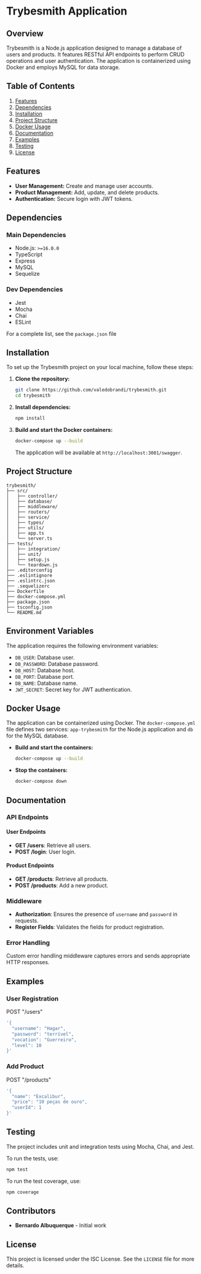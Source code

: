 
# Trybesmith Application

## Overview
Trybesmith is a Node.js application designed to manage a database of users and products. It features RESTful API endpoints to perform CRUD operations and user authentication. The application is containerized using Docker and employs MySQL for data storage.

## Table of Contents
1. [Features](#features)
2. [Dependencies](#dependencies)
3. [Installation](#installation)
4. [Project Structure](#project-structure)
5. [Docker Usage](#docker-usage)
6. [Documentation](#documentation)
7. [Examples](#examples)
8. [Testing](#testing)
9. [License](#license)

## Features
- **User Management:** Create and manage user accounts.
- **Product Management:** Add, update, and delete products.
- **Authentication:** Secure login with JWT tokens.

## Dependencies
### Main Dependencies
- Node.js: `>=16.0.0`
- TypeScript
- Express
- MySQL
- Sequelize

### Dev Dependencies
- Jest
- Mocha
- Chai
- ESLint

For a complete list, see the `package.json` file

## Installation
To set up the Trybesmith project on your local machine, follow these steps:

1. **Clone the repository:**
   ```sh
   git clone https://github.com/valedobrandi/trybesmith.git
   cd trybesmith
   ```

2. **Install dependencies:**
   ```sh
   npm install
   ```

3. **Build and start the Docker containers:**
   ```sh
   docker-compose up --build
   ```

   The application will be available at `http://localhost:3001/swagger`.

## Project Structure

```plaintext
trybesmith/
├── src/
│   ├── controller/
│   ├── database/
│   ├── middleware/
│   ├── routers/
│   ├── service/
│   ├── types/
│   ├── utils/
│   ├── app.ts
│   └── server.ts
├── tests/
│   ├── integration/
│   ├── unit/
│   ├── setup.js
│   └── teardown.js
├── .editorconfig
├── .eslintignore
├── .eslintrc.json
├── .sequelizerc
├── Dockerfile
├── docker-compose.yml
├── package.json
├── tsconfig.json
└── README.md
```

## Environment Variables

The application requires the following environment variables:

- `DB_USER`: Database user.
- `DB_PASSWORD`: Database password.
- `DB_HOST`: Database host.
- `DB_PORT`: Database port.
- `DB_NAME`: Database name.
- `JWT_SECRET`: Secret key for JWT authentication.

## Docker Usage

The application can be containerized using Docker. The `docker-compose.yml` file defines two services: `app-trybesmith` for the Node.js application and `db` for the MySQL database.

- **Build and start the containers:**

  ```sh
  docker-compose up --build
  ```

- **Stop the containers:**

  ```sh
  docker-compose down
  ```

## Documentation
### API Endpoints

#### User Endpoints
- **GET /users**: Retrieve all users.
- **POST /login**: User login.

#### Product Endpoints
- **GET /products**: Retrieve all products.
- **POST /products**: Add a new product.

### Middleware
- **Authorization**: Ensures the presence of `username` and `password` in requests.
- **Register Fields**: Validates the fields for product registration.

### Error Handling
Custom error handling middleware captures errors and sends appropriate HTTP responses.

## Examples
### User Registration
POST "/users"
```bash
'{
  "username": "Hagar",
  "password": "terrível",
  "vocation": "Guerreiro",
  "level": 10
}'
```

### Add Product
POST "/products"
```bash
'{
  "name": "Excalibur",
  "price": "10 peças de ouro",
  "userId": 1
}'
```

## Testing
The project includes unit and integration tests using Mocha, Chai, and Jest.

To run the tests, use:
```bash
npm test
```

To run the test coverage, use:
```bash
npm coverage
```

## Contributors
- **Bernardo Albuquerque** - Initial work

## License

This project is licensed under the ISC License. See the `LICENSE` file for more details.
